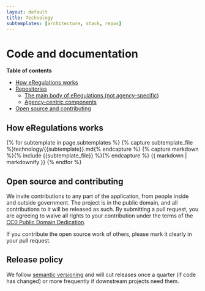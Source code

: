 ```yaml
---
layout: default
title: Technology
subtemplates: [architecture, stack, repos]
---
```

# Code and documentation


**Table of contents**

* [How eRegulations works](#how-eregulations-works)
* [Repositories](#repositories)
  * [The main body of eRegulations (not agency-specific)](#main-repositories)
  * [Agency-centric components](#agency-repositories)
* [Open source and contributing](#open-source-and-contributing)

## How eRegulations works

{% for subtemplate in page.subtemplates %}
  {% capture subtemplate_file %}technology/{{subtemplate}}.md{% endcapture %}
  {% capture markdown %}{% include {{subtemplate_file}} %}{% endcapture %}
  {{ markdown | markdownify }}
{% endfor %}

## Open source and contributing

We invite contributions to any part of the application, from people inside and outside government. The project is in the public domain, and all contributions to it will be released as such. By submitting a pull request, you are agreeing to waive all rights to your contribution under the terms of the [CC0 Public Domain Dedication](http://creativecommons.org/publicdomain/zero/1.0/).

If you contribute the open source work of others, please mark it clearly in your pull request.

## Release policy

We follow [semantic versioning](http://semver.org/) and will cut releases once
a quarter (if code has changed) or more frequently if downstream projects need
them.
